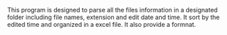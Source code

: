 This program is designed to parse all the files information in a designated folder including file names, extension and edit date and time.
It sort by the edited time and organized in a excel file.
It also provide a formnat.
